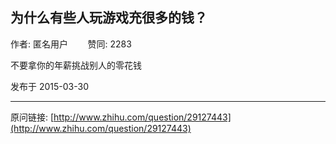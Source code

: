 ## 为什么有些人玩游戏充很多的钱？

作者: 匿名用户&nbsp;&nbsp;&nbsp;&nbsp;&nbsp;&nbsp;&nbsp;&nbsp;赞同: 2283


不要拿你的年薪挑战别人的零花钱 



发布于 2015-03-30



---
原问链接: [http://www.zhihu.com/question/29127443](http://www.zhihu.com/question/29127443)